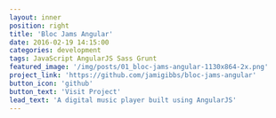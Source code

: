 ```yaml
---
layout: inner
position: right
title: 'Bloc Jams Angular'
date: 2016-02-19 14:15:00
categories: development
tags: JavaScript AngularJS Sass Grunt
featured_image: '/img/posts/01_bloc-jams-angular-1130x864-2x.png'
project_link: 'https://github.com/jamigibbs/bloc-jams-angular'
button_icon: 'github'
button_text: 'Visit Project'
lead_text: 'A digital music player built using AngularJS'
---
```

